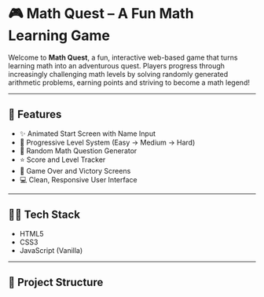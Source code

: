 # 🎮 Math Quest – A Fun Math Learning Game

Welcome to **Math Quest**, a fun, interactive web-based game that turns learning math into an adventurous quest. Players progress through increasingly challenging math levels by solving randomly generated arithmetic problems, earning points and striving to become a math legend!

---

## 🌟 Features

- ✨ Animated Start Screen with Name Input
- 🎯 Progressive Level System (Easy → Medium → Hard)
- 🔢 Random Math Question Generator
- ⭐ Score and Level Tracker
- 🏁 Game Over and Victory Screens
- 💻 Clean, Responsive User Interface

---

## 🧑‍💻 Tech Stack

- HTML5
- CSS3
- JavaScript (Vanilla)

---

## 📁 Project Structure


